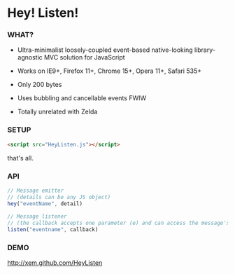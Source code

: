 Hey! Listen!
============

### WHAT? ###

* Ultra-minimalist loosely-coupled event-based native-looking library-agnostic MVC solution for JavaScript

* Works on IE9+, Firefox 11+, Chrome 15+, Opera 11+, Safari 535+

* Only 200 bytes

* Uses bubbling and cancellable events FWIW

* Totally unrelated with Zelda


### SETUP ###

```html
<script src="HeyListen.js"></script>
```
that's all.


### API ###

```js
// Message emitter
// (details can be any JS object)
hey("eventName", detail)
    
// Message listener
// (the callback accepts one parameter (e) and can access the message's details with "e.detail")
listen("eventname", callback)
```


### DEMO ###

http://xem.github.com/HeyListen